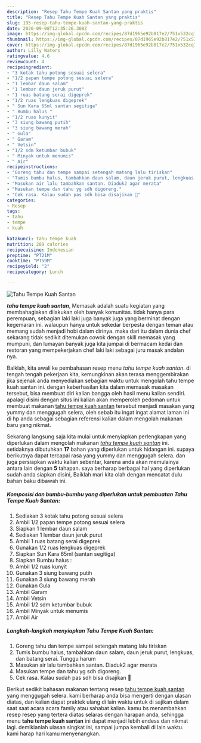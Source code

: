 ```yaml
---
description: "Resep Tahu Tempe Kuah Santan yang praktis"
title: "Resep Tahu Tempe Kuah Santan yang praktis"
slug: 195-resep-tahu-tempe-kuah-santan-yang-praktis
date: 2020-09-08T12:35:26.308Z
image: https://img-global.cpcdn.com/recipes/87d1965e92b817e2/751x532cq70/tahu-tempe-kuah-santan-foto-resep-utama.jpg
thumbnail: https://img-global.cpcdn.com/recipes/87d1965e92b817e2/751x532cq70/tahu-tempe-kuah-santan-foto-resep-utama.jpg
cover: https://img-global.cpcdn.com/recipes/87d1965e92b817e2/751x532cq70/tahu-tempe-kuah-santan-foto-resep-utama.jpg
author: Lilly Waters
ratingvalue: 4.6
reviewcount: 4
recipeingredient:
- "3 kotak tahu potong sesuai selera"
- "1/2 papan tempe potong sesuai selera"
- "1 lembar daun salam"
- "1 lembar daun jeruk purut"
- "1 ruas batang serai digeprek"
- "1/2 ruas lengkuas digeprek"
- " Sun Kara 65ml santan segitiga"
- " Bumbu halus "
- "1/2 ruas kunyit"
- "3 siung bawang putih"
- "3 siung bawang merah"
- " Gula"
- " Garam"
- " Vetsin"
- "1/2 sdm ketumbar bubuk"
- " Minyak untuk menumis"
- " Air"
recipeinstructions:
- "Goreng tahu dan tempe sampai setengah matang lalu tiriskan"
- "Tumis bumbu halus, tambahkan daun salam, daun jeruk purut, lengkuas, dan batang serai. Tunggu harum"
- "Masukan air lalu tambahkan santan. Diaduk2 agar merata"
- "Masukan tempe dan tahu yg sdh digoreng."
- "Cek rasa. Kalau sudah pas sdh bisa disajikan 🤗"
categories:
- Resep
tags:
- tahu
- tempe
- kuah

katakunci: tahu tempe kuah 
nutrition: 289 calories
recipecuisine: Indonesian
preptime: "PT21M"
cooktime: "PT59M"
recipeyield: "2"
recipecategory: Lunch

---
```



![Tahu Tempe Kuah Santan](https://img-global.cpcdn.com/recipes/87d1965e92b817e2/751x532cq70/tahu-tempe-kuah-santan-foto-resep-utama.jpg)

<b><i>tahu tempe kuah santan</i></b>, Memasak adalah suatu kegiatan yang membahagiakan dilakukan oleh banyak komunitas. tidak hanya para perempuan, sebagian laki laki juga banyak juga yang berminat dengan kegemaran ini. walaupun hanya untuk sekedar berpesta dengan teman atau memang sudah menjadi hobi dalam dirinya. maka dari itu dalam dunia chef sekarang tidak sedikit ditemukan cowok dengan skill memasak yang mumpuni, dan lumayan banyak juga kita jumpai di bermacam kedai dan restoran yang mempekerjakan chef laki laki sebagai juru masak andalan nya.



Baiklah, kita awali ke pembahasan resep menu <i>tahu tempe kuah santan</i>. di tengah tengah pekerjaan kita, kemungkinan akan terasa menggembirakan jika sejenak anda menyediakan sebagian waktu untuk mengolah tahu tempe kuah santan ini. dengan keberhasilan kita dalam memasak masakan tersebut, bisa membuat diri kalian bangga oleh hasil menu kalian sendiri. apalagi disini dengan situs ini kalian akan memperoleh pedoman untuk membuat makanan <u>tahu tempe kuah santan</u> tersebut menjadi masakan yang yummy dan menggugah selera, oleh sebab itu ingat ingat alamat laman ini di hp anda sebagai sebagian referensi kalian dalam mengolah makanan baru yang nikmat.


Sekarang langsung saja kita mulai untuk menyiapkan perlengkapan yang diperlukan dalam mengolah makanan <u><i>tahu tempe kuah santan</i></u> ini. setidaknya dibutuhkan <b>17</b> bahan yang diperlukan untuk hidangan ini. supaya berikutnya dapat tercapai rasa yang yummy dan menggugah selera. dan juga persiapkan waktu kalian sebentar, karena anda akan memulainya antara lain dengan <b>5</b> tahapan. saya berharap berbagai hal yang diperlukan sudah anda siapkan disini, Baiklah mari kita olah dengan mencatat dulu bahan baku dibawah ini.

<!--inarticleads1-->

##### Komposisi dan bumbu-bumbu yang diperlukan untuk pembuatan Tahu Tempe Kuah Santan:

1. Sediakan 3 kotak tahu potong sesuai selera
1. Ambil 1/2 papan tempe potong sesuai selera
1. Siapkan 1 lembar daun salam
1. Sediakan 1 lembar daun jeruk purut
1. Ambil 1 ruas batang serai digeprek
1. Gunakan 1/2 ruas lengkuas digeprek
1. Siapkan  Sun Kara 65ml (santan segitiga)
1. Siapkan  Bumbu halus :
1. Ambil 1/2 ruas kunyit
1. Gunakan 3 siung bawang putih
1. Gunakan 3 siung bawang merah
1. Gunakan  Gula
1. Ambil  Garam
1. Ambil  Vetsin
1. Ambil 1/2 sdm ketumbar bubuk
1. Ambil  Minyak untuk menumis
1. Ambil  Air




<!--inarticleads2-->

##### Langkah-langkah menyiapkan Tahu Tempe Kuah Santan:

1. Goreng tahu dan tempe sampai setengah matang lalu tiriskan
1. Tumis bumbu halus, tambahkan daun salam, daun jeruk purut, lengkuas, dan batang serai. Tunggu harum
1. Masukan air lalu tambahkan santan. Diaduk2 agar merata
1. Masukan tempe dan tahu yg sdh digoreng.
1. Cek rasa. Kalau sudah pas sdh bisa disajikan 🤗




Berikut sedikit bahasan makanan tentang resep <u>tahu tempe kuah santan</u> yang menggugah selera. kami berharap anda bisa mengerti dengan ulasan diatas, dan kalian dapat praktek ulang di lain waktu untuk di sajikan dalam saat saat acara acara family atau sahabat kalian. kamu bs menambahkan resep resep yang tertera diatas selaras dengan harapan anda, sehingga menu <b>tahu tempe kuah santan</b> ini dapat menjadi lebih endess dan nikmat lagi. demikianlah ulasan singkat ini, sampai jumpa kembali di lain waktu. kami harap hari kamu menyenangkan.
